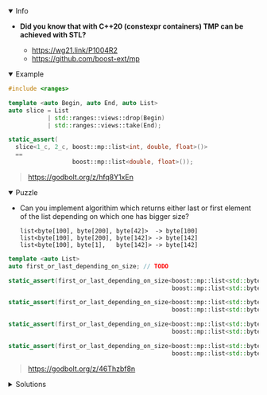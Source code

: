 <details open><summary>Info</summary><p>

* **Did you know that with C++20 (constexpr containers) TMP can be achieved with STL?**

  * https://wg21.link/P1004R2
  * https://github.com/boost-ext/mp

</p></details><details open><summary>Example</summary><p>

```cpp
#include <ranges>

template <auto Begin, auto End, auto List>
auto slice = List
           | std::ranges::views::drop(Begin)
           | std::ranges::views::take(End);

static_assert(
  slice<1_c, 2_c, boost::mp::list<int, double, float>()>
  ==
                  boost::mp::list<double, float>());
```

> https://godbolt.org/z/hfq8Y1xEn

</p></details><details open><summary>Puzzle</summary><p>

* Can you implement algorithim which returns either last or first element of the list depending on which one has bigger size?
  ```
  list<byte[100], byte[200], byte[42]>  -> byte[100]
  list<byte[100], byte[200], byte[142]> -> byte[142]
  list<byte[100], byte[1],   byte[142]> -> byte[142]
  ```

```cpp
template <auto List>
auto first_or_last_depending_on_size; // TODO

static_assert(first_or_last_depending_on_size<boost::mp::list<std::byte[42], std::byte[43]>()> ==
                                              boost::mp::list<std::byte[43]>());

static_assert(first_or_last_depending_on_size<boost::mp::list<std::byte[42], std::byte[999], std::byte[43]>()> ==
                                              boost::mp::list<std::byte[43]>());

static_assert(first_or_last_depending_on_size<boost::mp::list<std::byte[142], std::byte[999], std::byte[43]>()> ==
                                              boost::mp::list<std::byte[142]>());

static_assert(first_or_last_depending_on_size<boost::mp::list<std::byte[1], std::byte[2], std::byte[3], std::byte[2]>()> ==
                                              boost::mp::list<std::byte[2]>());
```

> https://godbolt.org/z/46Thzbf8n

</p></details><details><summary>Solutions</summary><p>

```cpp
template <auto List>
auto first_or_last_depending_on_size = [] consteval {
    auto LastList = List | std::ranges::views::reverse | std::ranges::views::take(1_c);
    if constexpr (auto FirstList = List | std::ranges::views::take(1_c); sizeof_list(FirstList) > sizeof_list(LastList)) {
        return FirstList;
    } else {
        return LastList;
    }
} ();
```

> https://godbolt.org/z/PY5xdhvEc
